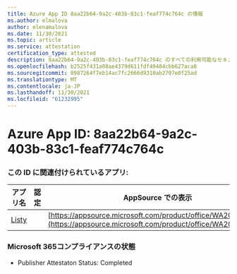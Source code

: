 ```yaml
---
title: Azure App ID 8aa22b64-9a2c-403b-83c1-feaf774c764c の情報
ms.author: elmalova
author: elenamalova
ms.date: 11/30/2021
ms.topic: article
ms.service: attestation
certification_type: attested
description: 8aa22b64-9a2c-403b-83c1-feaf774c764c のすべての利用可能なセキュリティおよびコンプライアンス情報。
ms.openlocfilehash: b2525f431a08ae4379d611fdf49484cbb627aca8
ms.sourcegitcommit: 0987264f7eb14ac7fc2666d9310ab2707e0f25ad
ms.translationtype: MT
ms.contentlocale: ja-JP
ms.lasthandoff: 11/30/2021
ms.locfileid: "61232995"
---
```

# <a name="azure-app-id-8aa22b64-9a2c-403b-83c1-feaf774c764c"></a>Azure App ID: 8aa22b64-9a2c-403b-83c1-feaf774c764c


### <a name="apps-associated-with-this-id"></a>この ID に関連付けられているアプリ:
| **アプリ名** | **認定** | **AppSource での表示** |
|--------------|---------------|-----------------------|
| [Listy](https://docs.microsoft.com/microsoft-365-app-certification/forward/WA200000798) |  | [https://appsource.microsoft.com/product/office/WA200000798](https://appsource.microsoft.com/product/office/WA200000798) |

### <a name="microsoft-365-app-compliance-status"></a>Microsoft 365コンプライアンスの状態
- Publisher Attestaton Status: Completed
